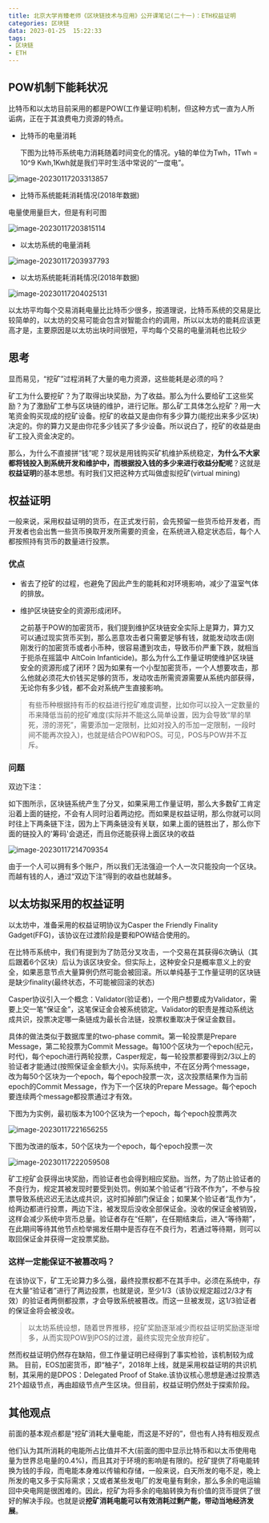```yaml
---
title: 北京大学肖臻老师《区块链技术与应用》公开课笔记(二十一)：ETH权益证明
categories: 区块链
data: 2023-01-25  15:22:33
tags: 
- 区块链
- ETH
---
```


## POW机制下能耗状况

比特币和以太坊目前采用的都是POW(工作量证明)机制，但这种方式一直为人所诟病，正在于其浪费电力资源的特点。

- 比特币的电量消耗

  下图为比特币系统电力消耗随着时间变化的情况。y轴的单位为Twh，1Twh = 10^9 Kwh,1Kwh就是我们平时生活中常说的“一度电”。

![image-20230117203313857](https://hanser373.oss-cn-beijing.aliyuncs.com/img/202301172033950.png)

- 比特币系统能耗消耗情况(2018年数据)

电量使用量巨大，但是有利可图

![image-20230117203815114](https://hanser373.oss-cn-beijing.aliyuncs.com/img/202301172038215.png)

- 以太坊系统的电量消耗

![image-20230117203937793](https://hanser373.oss-cn-beijing.aliyuncs.com/img/202301172039877.png)

- 以太坊系统能耗消耗情况(2018年数据)

![image-20230117204025131](https://hanser373.oss-cn-beijing.aliyuncs.com/img/202301172040235.png)

以太坊平均每个交易消耗电量比比特币少很多，按道理说，比特币系统的交易是比较简单的，以太坊的交易可能会包含对智能合约的调用，所以以太坊的能耗应该更高才是，主要原因是以太坊出块时间很短，平均每个交易的电量消耗也比较少

## 思考

显而易见，“挖矿”过程消耗了大量的电力资源，这些能耗是必须的吗？

矿工为什么要挖矿？为了取得出块奖励，为了收益。那么为什么要给矿工这些奖励？为了激励矿工参与区块链的维护，进行记账。那么矿工具体怎么挖矿？用一大笔资金购买现成的挖矿设备。挖矿的收益又是由你有多少算力(能挖出来多少区块)决定的。你的算力又是由你花多少钱买了多少设备。所以说白了，挖矿的收益是由矿工投入资金决定的。

那么，为什么不直接拼“钱”呢？现状是用钱购买矿机维护系统稳定，**为什么不大家都将钱投入到系统开发和维护中，而根据投入钱的多少来进行收益分配呢**？这就是**权益证明**的基本思想。有时我们又把这种方式叫做虚拟挖矿(virtual mining)

## 权益证明

一般来说，采用权益证明的货币，在正式发行前，会先预留一些货币给开发者，而开发者也会出售一些货币换取开发所需要的资金，在系统进入稳定状态后，每个人都按照持有货币的数量进行投票。

### 优点

- 省去了挖矿的过程，也避免了因此产生的能耗和对环境影响，减少了温室气体的排放。

- 维护区块链安全的资源形成闭环。

  之前基于POW的加密货币，我们提到维护区块链安全实际上是算力，算力又可以通过现实货币买到，那么恶意攻击者只需要足够有钱，就能发动攻击(刚刚发行的加密货币或者小币种，很容易遭到攻击，导致币价严重下跌，就相当于扼杀在摇篮中   AltCoin Infanticide)。那么为什么工作量证明使维护区块链安全的资源形成了闭环？因为如果有一个小型加密货币，一个人想要攻击，那么他就必须花大价钱买足够的货币，发动攻击所需资源需要从系统内部获得，无论你有多少钱，都不会对系统产生直接影响。

> 有些币种根据持有币的权益进行挖矿难度调整，比如你可以投入一定数量的币来降低当前的挖矿难度(实际并不能这么简单设置，因为会导致“旱的旱死，涝的涝死”，需要添加一定限制，比如对投入的币加一定限制，一段时间不能再次投入)，也就是结合POW和POS。可见，POS与POW并不互斥。

### 问题

双边下注：

如下图所示，区块链系统产生了分叉，如果采用工作量证明，那么大多数矿工肯定沿着上面的链挖，不会有人同时沿着两边挖。而如果是权益证明，那么你就可以同时往上下两条链下注，因为上下两条链没有关联，如果上面的链胜出了，那么你下面的链投入的'筹码'会退还，而且你还能获得上面区块的收益

![image-20230117214709354](https://hanser373.oss-cn-beijing.aliyuncs.com/img/202301172147467.png)

由于一个人可以拥有多个账户，所以我们无法强迫一个人一次只能投向一个区块。而越有钱的人，通过“双边下注”得到的收益也就越多。

## 以太坊拟采用的权益证明

以太坊中，准备采用的权益证明协议为Casper the Friendly Finality Gadget(FFG)，该协议在过渡阶段是要和POW结合使用的。

在比特币系统中，我们有提到为了防范分叉攻击，一个交易在其获得6次确认（其后跟着6个区块）后认为该区块安全。但实际上，这种安全只是概率意义上的安全，如果恶意节点大量算例仍然可能会被回滚。所以单纯基于工作量证明的区块链是缺少finality(最终状态，不可能被回滚的状态)

Casper协议引入一个概念：Validator(验证者)，一个用户想要成为Validator，需要上交一笔“保证金”，这笔保证金会被系统锁定。Validator的职责是推动系统达成共识，投票决定哪一条链成为最长合法链，投票权重取决于保证金数目。

具体的做法类似于数据库里的two-phase commit。第一轮投票是Prepare Message，第二轮投票为Commit Message。每100个区块为一个epoch(纪元，时代)，每个epoch进行两轮投票，Casper规定，每一轮投票都要得到2/3以上的验证者才能通过(按照保证金金额大小)。实际系统中，不在区分两个message，改为每50个区块为一个epoch，每个epoch投票一次，这次投票结果作为当前epoch的Commit Message，作为下一个区块的Prepare Message。每个epoch要连续两个message都投票通过才有效。

下图为为实例，最初版本为100个区块为一个epoch，每个epoch投票两次

![image-20230117221656255](https://hanser373.oss-cn-beijing.aliyuncs.com/img/202301172216479.png)

下图为改进的版本，50个区块为一个epoch，每个epoch投票一次

![image-20230117222059508](https://hanser373.oss-cn-beijing.aliyuncs.com/img/202301172220743.png)

矿工挖矿会获得出块奖励，而验证者也会得到相应奖励。当然，为了防止验证者的不良行为，规定其被发现时要受到处罚。例如某个验证者“行政不作为”，不参与投票导致系统迟迟无法达成共识，这时扣掉部门保证金；如果某个验证者“乱作为”，给两边都进行投票，两边下注，被发现后没收全部保证金。没收的保证金被销毁，这样会减少系统中货币总量。验证者存在“任期”，在任期结束后，进入“等待期”，在此期间等待其他节点检举揭发任期中是否存在不良行为，若通过等待期，则可以取回保证金并获得一定投票奖励。

### 这样一定能保证不被篡改吗？

在该协议下，矿工无论算力多么强，最终投票权都不在其手中。必须在系统中，存在大量“验证者”进行了两边投票，也就是说，至少1/3（该协议规定超过2/3才有效）的验证者两侧都投票，才会导致系统被篡改。而这一旦被发现，这1/3验证者的保证金将会被没收。

> 以太坊系统设想，随着世界推移，挖矿奖励逐渐减少而权益证明奖励逐渐增多，从而实现POW到POS的过渡，最终实现完全放弃挖矿。

然而权益证明仍然存在缺陷，但工作量证明已经得到了事实检验，该机制较为成熟。
目前，EOS加密货币，即“柚子”，2018年上线，就是采用权益证明的共识机制，其采用的是DPOS：Delegated Proof of Stake.该协议核心思想是通过投票选21个超级节点，再由超级节点产生区块。但目前，权益证明仍然处于探索阶段。

## 其他观点

前面的基本观点都是“挖矿消耗大量电能，而这是不好的”，但也有人持有相反观点

他们认为其所消耗的电能所占比值并不大(前面的图中显示比特币和以太币使用电量为世界总电量的0.4%)，而且其对于环境的影响是有限的。挖矿提供了将电能转换为钱的手段，而电能本身难以传输和存储，一般来说，白天所发的电不足，晚上所发的电又多于实际需求；又或者某些发电厂的发电量有剩余，那么多余的电运输回中央电网是很困难的。因此，挖矿为将多余的电脑转换为有价值的货币提供了很好的解决手段。也就是说**挖矿消耗电能可以有效消耗过剩产能，带动当地经济发展**。
